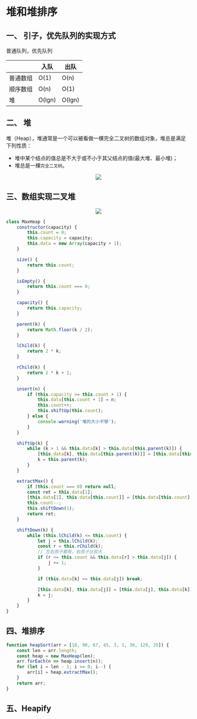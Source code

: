 # 堆和堆排序

## 一、 引子，优先队列的实现方式

普通队列，优先队列

|        | 入队  | 出队  |
|  ----  | ---- | ----  |
| 普通数组  | O(1) | O(n) |
| 顺序数组  | O(n) | O(1) |
| 堆  | O(lgn) | O(lgn) |

## 二、 堆

堆（Heap），堆通常是一个可以被看做一棵完全二叉树的数组对象，堆总是满足下列性质：
* 堆中某个结点的值总是不大于或不小于其父结点的值(最大堆、最小堆)；
* 堆总是一棵```完全二叉树```。

<p align="center"><img src=https://linmingdao.github.io/blog/assets/tech/012003_00.jpeg></p>

## 三、数组实现二叉堆

<p align="center"><img src=https://linmingdao.github.io/blog/assets/tech/012003_01.jpeg></p>

```javascript
class MaxHeap {
    constructor(capacity) {
        this.count = 0;
        this.capacity = capacity;
        this.data = new Array(capacity + 1);
    }

    size() {
        return this.count;
    }

    isEmpty() {
        return this.count === 0;
    }

    capacity() {
        return this.capacity;
    }

    parent(k) {
        return Math.floor(k / 2);
    }

    lChild(k) {
        return 2 * k;
    }

    rChild(k) {
        return 2 * k + 1;
    }

    insert(n) {
        if (this.capacity >= this.count + 1) {
            this.data[this.count + 1] = n;
            this.count++;
            this.shiftUp(this.count);
        } else {
            console.warning('堆的大小不够');
        }
    }

    shiftUp(k) {
        while (k > 1 && this.data[k] > this.data[this.parent(k)]) {
            [this.data[k], this.data[this.parent(k)]] = [this.data[this.parent(k)], this.data[k]];
            k = this.parent(k);
        }
    }

    extractMax() {
        if (this.count === 0) return null;
        const ret = this.data[1];
        [this.data[1], this.data[this.count]] = [this.data[this.count], this.data[1]];
        this.count--;
        this.shiftDown(1);
        return ret;
    }

    shiftDown(k) {
        while (this.lChild(k) <= this.count) {
            let j = this.lChild(k);
            const r = this.rChild(k);
            // 左右孩子都有，右孩子比较大
            if (r <= this.count && this.data[r] > this.data[j]) {
                j += 1;
            }

            if (this.data[k] >= this.data[j]) break;

            [this.data[k], this.data[j]] = [this.data[j], this.data[k]];
            k = j;
        }
    }
}
```

##  四、堆排序

```javascript
function heapSort(arr = [18, 90, 67, 45, 3, 1, 36, 129, 35]) {
    const len = arr.length;
    const heap = new MaxHeap(len);
    arr.forEach(n => heap.insert(n));
    for (let i = len - 1; i >= 0; i--) {
        arr[i] = heap.extractMax();
    }
    return arr;
}
```

## 五、Heapify
